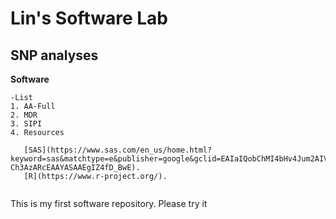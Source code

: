 # Lin's Software Lab
## **SNP analyses**


**Software**
```
-List
1. AA-Full
2. MDR
3. SIPI
4. Resources
 
   [SAS](https://www.sas.com/en_us/home.html?keyword=sas&matchtype=e&publisher=google&gclid=EAIaIQobChMI4bHv4Jum2AIVAZV-Ch3AzARcEAAYASAAEgIZ4fD_BwE).
   [R](https://www.r-project.org/).
   
```

This is my first software repository. Please try it 
